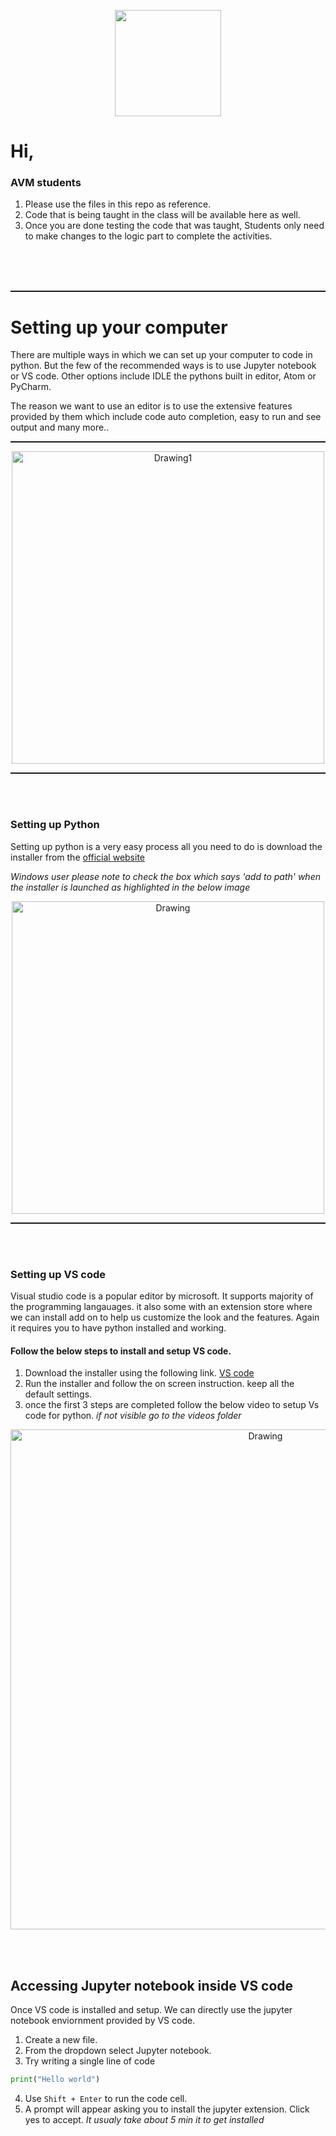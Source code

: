 <p align="center">
    <img heigth=70 width=170 src="https://onmyowntechnology.com/omotec/omotec_logo.png">
</p>

# Hi,
### AVM students

1. Please use the files in this repo as reference.
2. Code that is being taught in the class will be available here as well.
3. Once you are done testing the code that was taught, Students only need to make changes to the logic part to complete the activities.

<br>
<br>
<br>

<hr style="height:2px;">

# Setting up your computer

There are multiple ways in which we can set up your computer to code in python. But the few of the  recommended ways is to use Jupyter notebook or VS code. Other options include IDLE the pythons built in editor, Atom or PyCharm.

The reason we want to use an editor is to use the extensive features provided by them which include code auto completion, easy to run and see output and many more..

<hr style="height:2px;">
<p align="center">
    <img width = 500 src="https://github.com/radhakrishnan-omotec/avm-repository/raw/master/images/setup_image.png)" alt="Drawing1" />
</p>
<hr style="height:2px;">


<br>
<br>

### Setting up Python

Setting up python is a very easy process all you need to do is download the installer from the <a href=https://www.python.org/downloads/>official website</a>

*Windows user please note to check the box which says 'add to path' when the installer is launched as highlighted in the below image*


<p align="center">
    <img width = 500 src="images/python_add_path.png" alt="Drawing" />
</p>

<hr style="height:2px;">

<br>
<br>

### Setting up VS code

Visual studio code is a popular editor by microsoft. It supports majority of the programming langauages. it also some with an extension store where we can install add on to help us customize the look and the features. Again it requires you to have python installed and working.


#### Follow the below steps to install and setup VS code.

1. Download the installer using the following link. <a href=https://code.visualstudio.com/> VS code </a>
2. Run the installer and follow the on screen instruction. keep all the default settings.
3. once the first 3 steps are completed follow the below video to setup Vs code for python. *if not visible go to the videos folder*

<p align="center">
    <img width = 800 src="videos/vs_code_setup.gif" alt="Drawing" />
</p>

<br>
<br>

## Accessing Jupyter notebook inside VS code

Once VS code is installed and setup. We can directly use the jupyter notebook enviornment provided by VS code.

1. Create a new file.
2. From the dropdown select Jupyter notebook.
3. Try writing a single line of code 
```python
print("Hello world")
```
4. Use `Shift + Enter` to run the code cell.
5. A prompt will appear asking you to install the jupyter extension. Click yes to accept. *It usualy take about 5 min it to get installed*
